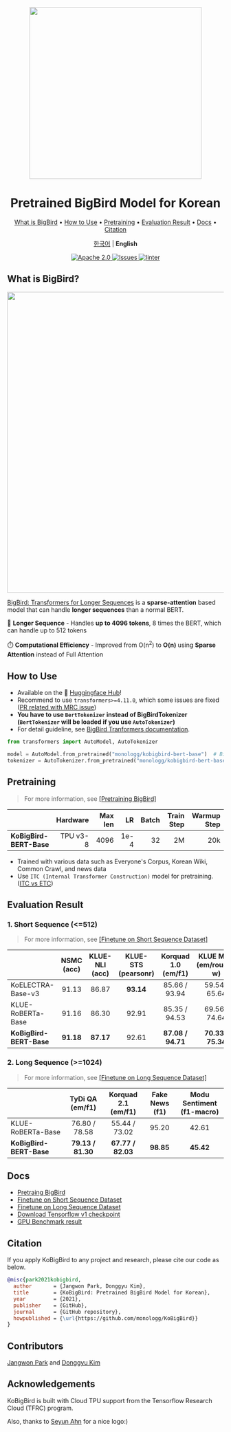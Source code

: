 <div align="center">

<img src="https://github.com/monologg/KoBigBird/raw/master/.github/images/kobigbird-logo.png" width="400px">

<h1>Pretrained BigBird Model for Korean</h1>

<p align="center">
  <a href="#what-is-bigbird">What is BigBird</a> •
  <a href="#how-to-use">How to Use</a> •
  <a href="#pretraining">Pretraining</a> •
  <a href="#evaluation-result">Evaluation Result</a> •
  <a href="#docs">Docs</a> •
  <a href="#citation">Citation</a>
</p>

<p>
    <a href="README.md">한국어</a> |
    <b>English</b>
</p>

<p align="center">
    <a href="https://github.com/monologg/KoBigBird/blob/master/LICENSE">
        <img alt="Apache 2.0" src="https://img.shields.io/badge/license-Apache%202.0-blue.svg">
    </a>
    <a href="https://github.com/monologg/KoBigBird/issues">
        <img alt="Issues" src="https://img.shields.io/github/issues/monologg/KoBigBird">
    </a>
    <a href="https://github.com/monologg/KoBigBird/actions/workflows/linter.yml">
        <img alt="linter" src="https://github.com/monologg/KoBigBird/actions/workflows/linter.yml/badge.svg">
    </a>
 </p>

</div>

## What is BigBird?

<img width="700px" src="https://github.com/monologg/KoBigBird/raw/master/.github/images/sparse-attention.png">

[BigBird: Transformers for Longer Sequences](https://arxiv.org/abs/2007.14062) is a **sparse-attention** based model that can handle **longer sequences** than a normal BERT.

🦅 **Longer Sequence** - Handles **up to 4096 tokens**, 8 times the BERT, which can handle up to 512 tokens

⏱️ **Computational Efficiency** - Improved from O(n<sup>2</sup>) to <b>O(n)</b> using **Sparse Attention** instead of Full Attention

## How to Use

- Available on the 🤗 [Huggingface Hub](https://huggingface.co/monologg/kobigbird-bert-base)!
- Recommend to use `transformers>=4.11.0`, which some issues are fixed ([PR related with MRC issue](https://github.com/huggingface/transformers/pull/13143))
- **You have to use `BertTokenizer` instead of BigBirdTokenizer (`BertTokenizer` will be loaded if you use `AutoTokenizer`)**
- For detail guideline, see [BigBird Tranformers documentation](https://huggingface.co/transformers/model_doc/bigbird.html).

```python
from transformers import AutoModel, AutoTokenizer

model = AutoModel.from_pretrained("monologg/kobigbird-bert-base")  # BigBirdModel
tokenizer = AutoTokenizer.from_pretrained("monologg/kobigbird-bert-base")  # BertTokenizer
```

## Pretraining

> For more information, see [[Pretraining BigBird]](pretrain/README_EN.md)

|                         | Hardware | Max len |   LR | Batch | Train Step | Warmup Step |
| :---------------------- | -------: | ------: | ---: | ----: | ---------: | ----------: |
| **KoBigBird-BERT-Base** | TPU v3-8 |    4096 | 1e-4 |    32 |         2M |         20k |

- Trained with various data such as Everyone's Corpus, Korean Wiki, Common Crawl, and news data
- Use `ITC (Internal Transformer Construction)` model for pretraining. ([ITC vs ETC](https://huggingface.co/blog/big-bird#itc-vs-etc))

## Evaluation Result

### 1. Short Sequence (<=512)

> For more information, see [[Finetune on Short Sequence Dataset]](docs/short_seq_evaluation_en.md)

|                         | NSMC<br>(acc) | KLUE-NLI<br>(acc) | KLUE-STS<br>(pearsonr) | Korquad 1.0<br>(em/f1) | KLUE MRC<br>(em/rouge-w) |
| :---------------------- | :-----------: | :---------------: | :--------------------: | :--------------------: | :----------------------: |
| KoELECTRA-Base-v3       |     91.13     |       86.87       |       **93.14**        |     85.66 / 93.94      |      59.54 / 65.64       |
| KLUE-RoBERTa-Base       |     91.16     |       86.30       |         92.91          |     85.35 / 94.53      |      69.56 / 74.64       |
| **KoBigBird-BERT-Base** |   **91.18**   |     **87.17**     |         92.61          |   **87.08 / 94.71**    |    **70.33 / 75.34**     |

### 2. Long Sequence (>=1024)

> For more information, see [[Finetune on Long Sequence Dataset]](finetune/README_EN.md)

|                         | TyDi QA<br/>(em/f1) | Korquad 2.1<br/>(em/f1) | Fake News<br/>(f1) | Modu Sentiment<br/>(f1-macro) |
| :---------------------- | :-----------------: | :---------------------: | :----------------: | :---------------------------: |
| KLUE-RoBERTa-Base       |    76.80 / 78.58    |      55.44 / 73.02      |       95.20        |             42.61             |
| **KoBigBird-BERT-Base** |  **79.13 / 81.30**  |    **67.77 / 82.03**    |     **98.85**      |           **45.42**           |

## Docs

- [Pretraing BigBird](pretrain/README_EN.md)
- [Finetune on Short Sequence Dataset](docs/short_seq_evaluation_en.md)
- [Finetune on Long Sequence Dataset](finetune/README_EN.md)
- [Download Tensorflow v1 checkpoint](docs/download_tfv1_ckpt.md)
- [GPU Benchmark result](docs/gpu_benchmark.md)

## Citation

If you apply KoBigBird to any project and research, please cite our code as below.

```bibtex
@misc{park2021kobigbird,
  author       = {Jangwon Park, Donggyu Kim},
  title        = {KoBigBird: Pretrained BigBird Model for Korean},
  year         = {2021},
  publisher    = {GitHub},
  journal      = {GitHub repository},
  howpublished = {\url{https://github.com/monologg/KoBigBird}}
}
```

## Contributors

[Jangwon Park](https://github.com/monologg) and [Donggyu Kim](https://github.com/donggyukimc)

## Acknowledgements

KoBigBird is built with Cloud TPU support from the Tensorflow Research Cloud (TFRC) program.

Also, thanks to [Seyun Ahn](https://www.instagram.com/ahnsy13) for a nice logo:)
